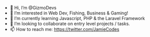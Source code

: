 - 👋 Hi, I’m @GizmoDevs
- 👀 I’m interested in Web Dev, Fishing, Business & Gaming!
- 🌱 I’m currently learning Javascript, PHP & the Laravel Framework
- 💞️ I’m looking to collaborate on entry level projects / tasks.
- 📫 How to reach me: https://twitter.com/JamieCodes

<!---
GizmoDevs/GizmoDevs is a ✨ special ✨ repository because its `README.md` (this file) appears on your GitHub profile.
You can click the Preview link to take a look at your changes.
--->
